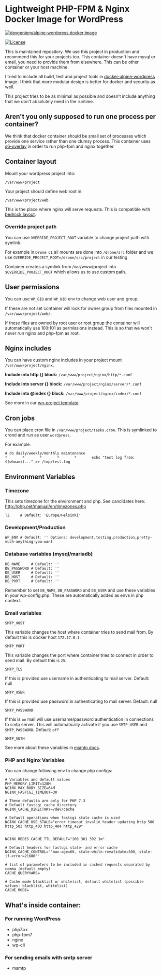 # Lightweight PHP-FPM & Nginx Docker Image for WordPress
[![devgeniem/alpine-wordpress docker image](http://dockeri.co/image/devgeniem/wordpress-server)](https://registry.hub.docker.com/u/devgeniem/wordpress-server/)

[![License](https://img.shields.io/:license-mit-blue.svg?style=flat-square)](http://badges.mit-license.org)

This is maintained repository. We use this project in production and recommend this for your projects too. This container doesn't have mysql or email, you need to provide them from elsewhere. This can be other container or your host machine.

I tried to include all build, test and project tools in [docker-alpine-wordpress](https://github.com/devgeniem/docker-alpine-wordpress) image. I think that more modular design is better for docker and security as well.

This project tries to be as minimal as possible and doesn't include anything that we don't absolutely need in the runtime.

## Aren't you only supposed to run one process per container?
We think that docker container should be small set of processes which provide one service rather than one clumsy process. This container uses [s6-overlay](https://github.com/just-containers/s6-overlay) in order to run php-fpm and nginx together.

## Container layout
Mount your wordpress project into:
```
/var/www/project
```

Your project should define web root in:
```
/var/www/project/web
```
This is the place where nginx will serve requests. This is compatible with [bedrock layout](https://github.com/roots/bedrock).

### Override project path
You can use `OVERRIDE_PROJECT_ROOT` variable to change project path with symlink.

For example in `Drone CI` all mounts are done into `/drone/src` folder and we use `OVERRIDE_PROJECT_ROOT=/drone/src/project` in our testing.

Container creates a symlink from /var/www/project into `$OVERRIDE_PROJECT_ROOT` which allows us to use custom path.

## User permissions
You can use `WP_GID` and `WP_UID` env to change web user and group.

If these are not set container will look for owner:group from files mounted in `/var/www/project/web/`.

If these files are owned by root user or root group the container will automatically use 100:101 as permissions instead. This is so that we won't never run nginx and php-fpm as root.

## Nginx includes
You can have custom nginx includes in your project mount `/var/www/project/nginx`.

**Include into http {} block:**
`/var/www/project/nginx/http/*.conf`

**Include into server {} block:**
`/var/www/project/nginx/server/*.conf`

**Include into @index {} block:**
`/var/www/project/nginx/index/*.conf`

See more in our [wp-project template](https://github.com/devgeniem/wp-project).

## Cron jobs
You can place cron file in `/var/www/project/tasks.cron`. This is symlinked to crond and run as user `wordpress`.

For example:
```
# do daily/weekly/monthly maintenance
*       *       *       *       *       echo "test log from: $(whoami)..." >> /tmp/test.log
```

## Environment Variables

### Timezone
This sets timezone for the environment and php. See candidates here: http://php.net/manual/en/timezones.php
```
TZ     # Default: 'Europe/Helsinki'
```

### Development/Production

```
WP_ENV # Default: '' Options: development,testing,production,pretty-much-anything-you-want
```

### Database variables (mysql/mariadb)

```
DB_NAME     # Default: ''
DB_PASSWORD # Default: ''
DB_USER     # Default: ''
DB_HOST     # Default: ''
DB_PORT     # Default: ''
```

Remember to set `DB_NAME`, `DB_PASSWORD` and `DB_USER` and use these variables in your wp-config.php. These are automatically added as envs in php context.

### Email variables

```
SMTP_HOST
```

This variable changes the host where container tries to send mail from. By default this is docker host `172.17.0.1`.

```
SMTP_PORT
```

This variable changes the port where container tries to connect in order to send mail. By default this is `25`.

```
SMTP_TLS
```

If this is provided use username in authenticating to mail server. Default: null
```
SMTP_USER
```

If this is provided use password in authenticating to mail server. Default: null
```
SMTP_PASSWORD
```

If this is `on` mail will use username/password authentication in connections to smtp server.
This will automatically activate if you use `SMTP_USER` and `SMTP_PASSWORD`. Default: `off`
```
SMTP_AUTH
```

See more about these variables in [msmtp docs](http://msmtp.sourceforge.net/doc/msmtp.html#Authentication).

### PHP and Nginx Variables
You can change following env to change php configs:

```
# Variables and default values
PHP_MEMORY_LIMIT=128M
NGINX_MAX_BODY_SIZE=64M
NGINX_FASTCGI_TIMEOUT=30
```

```
# These defaulta are only for PHP 7.3
# Default fastcgi cache directory
NGINX_CACHE_DIRECTORY=/dev/cache

# Default operations when fastcgi stale cache is used
NGINX_CACHE_USE_STALE="error timeout invalid_header updating http_500 http_503 http_403 http_404 http_429"


NGINX_REDIS_CACHE_TTL_DEFAULT="200 301 302 1m"

# Default headers for fastcgi stale- and error cache
NGINX_CACHE_CONTROL='"max-age=60, stale-while-revalidate=300, stale-if-error=21600"'

# list of parameters to be included in cached requests separated by comma (default empty)
CACHE_QUERYVARS=

# Cache mode blacklist or whitelist, default whitelist (possible values: blacklist, whitelist)
CACHE_MODE=
```

## What's inside container:
### For running WordPress
- php7.xx
- php-fpm7
- nginx
- wp-cli

### For sending emails with smtp server
- msmtp
